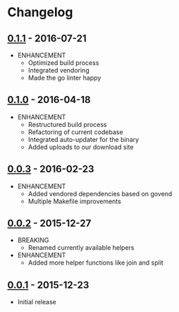 # Changelog

## [0.1.1](https://github.com/webhippie/templater/releases/tag/v0.1.1) - 2016-07-21

* ENHANCEMENT
  * Optimized build process
  * Integrated vendoring
  * Made the go linter happy

## [0.1.0](https://github.com/webhippie/templater/releases/tag/v0.1.0) - 2016-04-18

* ENHANCEMENT
  * Restructured build process
  * Refactoring of current codebase
  * Integrated auto-updater for the binary
  * Added uploads to our download site

## [0.0.3](https://github.com/webhippie/templater/releases/tag/v0.0.3) - 2016-02-23

* ENHANCEMENT
  * Added vendored dependencies based on govend
  * Multiple Makefile improvements

## [0.0.2](https://github.com/webhippie/templater/releases/tag/v0.0.2) - 2015-12-27

* BREAKING
  * Renamed currently available helpers
* ENHANCEMENT
  * Added more helper functions like join and split

## [0.0.1](https://github.com/webhippie/templater/releases/tag/v0.0.1) - 2015-12-23

* Initial release
